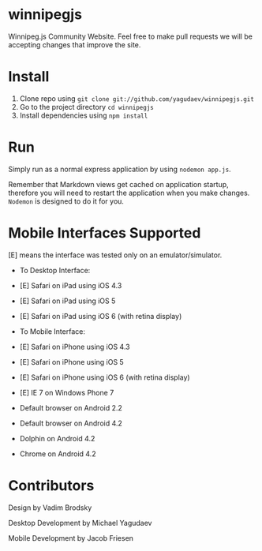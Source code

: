 winnipegjs
==========

Winnipeg.js Community Website. Feel free to make pull requests we will be accepting changes that improve the site.

Install
=======

1. Clone repo using `git clone git://github.com/yagudaev/winnipegjs.git`
2. Go to the project directory `cd winnipegjs`
3. Install dependencies using `npm install`

Run
===

Simply run as a normal express application by using `nodemon app.js`.

Remember that Markdown views get cached on application startup, therefore you will need to restart the application when you make changes. `Nodemon` is designed to do it for you.

Mobile Interfaces Supported
===========================
[E] means the interface was tested only on an emulator/simulator.

* To Desktop Interface:
 * [E] Safari on iPad using iOS 4.3
 * [E] Safari on iPad using iOS 5
 * [E] Safari on iPad using iOS 6 (with retina display)

* To Mobile Interface:
 * [E] Safari on iPhone using iOS 4.3
 * [E] Safari on iPhone using iOS 5
 * [E] Safari on iPhone using iOS 6 (with retina display)
 * [E] IE 7 on Windows Phone 7
 * Default browser on Android 2.2
 * Default browser on Android 4.2
 * Dolphin on Android 4.2
 * Chrome on Android 4.2

Contributors
==========

Design by Vadim Brodsky

Desktop Development by Michael Yagudaev

Mobile Development by Jacob Friesen

